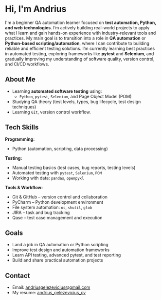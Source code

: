 # Hi, I'm Andrius

I'm a beginner QA automation learner focused on **test automation, Python, and web technologies**. I’m actively building real-world projects to apply what I learn and gain hands-on experience with industry-relevant tools and practices. My main goal is to transition into a role in **QA automation** or **Python-based scripting/automation**, where I can contribute to building reliable and efficient testing solutions. I’m currently learning best practices in automated testing, exploring frameworks like **pytest** and **Selenium**, and gradually improving my understanding of software quality, version control, and CI/CD workflows.

## About Me
- Learning **automated software testing** using:
  - `Python`, `pytest`, `Selenium`, and Page Object Model (POM)
- Studying QA theory (test levels, types, bug lifecycle, test design techniques)
- Learning `Git`, version control workflow.

## Tech Skills
**Programming:**  
- Python (automation, scripting, data processing)

**Testing:**  
- Manual testing basics (test cases, bug reports, testing levels)
- Automated testing with `pytest`, `Selenium`, `POM`
- Working with data: `pandas`, `openpyxl`

**Tools & Workflow:**  
- Git & GitHub – version control and collaboration
- PyCharm – Python development environment
- File system automation: `os`, `shutil`, `glob`
- JIRA – task and bug tracking
- Qase – test case management and execution

 ## Goals

- Land a job in QA automation or Python scripting
- Improve test design and automation frameworks
- Learn API testing, advanced pytest, and test reporting
- Build and share practical automation projects

## Contact

- Email: andriusgelezevicius@gmail.com
- My resume: [andrius_gelezevicius_cv](https://drive.google.com/file/d/1f-Q7uHEvm9PfZghFxWKR5sdenG50_J4Y/view?usp=drive_link)
